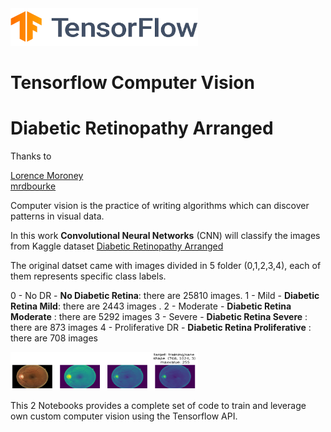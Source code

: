 <img src="stuff/TF.png"  width="300" height="60" />

# Tensorflow Computer Vision 
# Diabetic Retinopathy Arranged


Thanks to   

[Lorence Moroney](https://github.com/https-deeplearning-ai/tensorflow-1-public)  
[mrdbourke](https://github.com/mrdbourke/tensorflow-deep-learning)  


Computer vision is the practice of writing algorithms which can discover patterns in visual data. 

In this work **Convolutional Neural Networks** (CNN) will classify the images from Kaggle dataset [Diabetic Retinopathy Arranged](https://www.kaggle.com/datasets/amanneo/diabetic-retinopathy-resized-arranged?select=0)  

The original datset came with images divided in 5 folder (0,1,2,3,4), each of them represents specific class labels.

0 - No DR - **No Diabetic Retina**: there are 25810 images.
1 - Mild - **Diabetic Retina Mild**: there are 2443 images .
2 - Moderate - **Diabetic Retina Moderate** : there are 5292 images
3 - Severe - **Diabetic Retina Severe** : there are 873 images
4 - Proliferative DR - **Diabetic Retina Proliferative** : there are 708 images

<img src="stuff/retina1.png"  width="300" height="60" />

This 2 Notebooks provides a complete set of code to train and leverage own custom computer vision using the Tensorflow API. 
